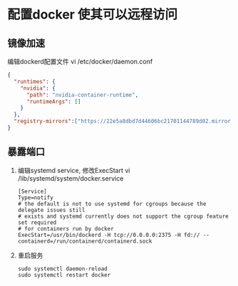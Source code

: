 # 配置docker 使其可以远程访问

## 镜像加速

编辑dockerd配置文件
vi /etc/docker/daemon.conf
```json
{
  "runtimes": {
    "nvidia": {
      "path": "nvidia-container-runtime",
      "runtimeArgs": []
    }
  },
  "registry-mirrors":["https://22e5a8dbd7d44606bc21701144789d02.mirror.swr.myhuaweicloud.com", "https://almtd3fa.mirror.aliyuncs.com"]
}
```

## 暴露端口

1. 编辑systemd service, 修改ExecStart
vi /lib/systemd/system/docker.service
   ```text 
   [Service]
   Type=notify
   # the default is not to use systemd for cgroups because the delegate issues still
   # exists and systemd currently does not support the cgroup feature set required
   # for containers run by docker
   ExecStart=/usr/bin/dockerd -H tcp://0.0.0.0:2375 -H fd:// --containerd=/run/containerd/containerd.sock
   ```
1. 重启服务
   ```shell
   sudo systemctl daemon-reload
   sudo systemctl restart docker
   ```